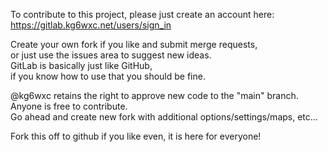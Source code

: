 To contribute to this project, please just create an account here:  
https://gitlab.kg6wxc.net/users/sign_in  

Create your own fork if you like and submit merge requests,  
or just use the issues area to suggest new ideas.  
GitLab is basically just like GitHub,  
if you know how to use that you should be fine.  

@kg6wxc retains the right to approve new code to the "main" branch.
Anyone is free to contribute.  
Go ahead and create new fork with additional options/settings/maps, etc...  

Fork this off to github if you like even, it is here for everyone!
